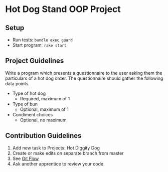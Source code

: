 # Hot Dog Stand OOP Project

## Setup

* Run tests: `bundle exec guard`
* Start program: `rake start`

## Project Guidelines
Write a program which presents a questionnaire to the user asking them the particulars of a hot dog order. The questionnaire should gather the following data points.

* Type of hot dog
   * Required, maximum of 1
* Type of bun
   * Optional, maximum of 1
* Condiment choices
   * Optional, no maximum

## Contribution Guidelines
1. Add new task to Projects: Hot Diggity Dog
1. Create or make edits on separate branch from master
1. See [Git Flow](https://github.com/DevMaterial/my-life-on-weekdays/blob/master/cheatsheet.md)
1. Ask another apprentice to review your code.
